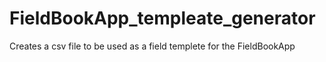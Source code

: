 # FieldBookApp_templeate_generator
Creates a csv file to be used as a field templete for the FieldBookApp
